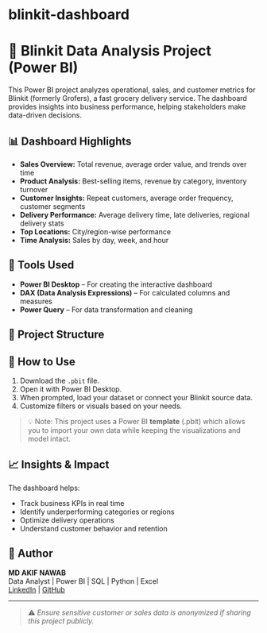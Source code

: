 # blinkit-dashboard
# 🛒 Blinkit Data Analysis Project (Power BI)

This Power BI project analyzes operational, sales, and customer metrics for Blinkit (formerly Grofers), a fast grocery delivery service. The dashboard provides insights into business performance, helping stakeholders make data-driven decisions.

## 📊 Dashboard Highlights

- **Sales Overview:** Total revenue, average order value, and trends over time
- **Product Analysis:** Best-selling items, revenue by category, inventory turnover
- **Customer Insights:** Repeat customers, average order frequency, customer segments
- **Delivery Performance:** Average delivery time, late deliveries, regional delivery stats
- **Top Locations:** City/region-wise performance
- **Time Analysis:** Sales by day, week, and hour

## 🧰 Tools Used

- **Power BI Desktop** – For creating the interactive dashboard
- **DAX (Data Analysis Expressions)** – For calculated columns and measures
- **Power Query** – For data transformation and cleaning

## 📁 Project Structure



## 🚀 How to Use

1. Download the `.pbit` file.
2. Open it with Power BI Desktop.
3. When prompted, load your dataset or connect your Blinkit source data.
4. Customize filters or visuals based on your needs.

> 💡 Note: This project uses a Power BI **template** (.pbit) which allows you to import your own data while keeping the visualizations and model intact.

## 📈 Insights & Impact

The dashboard helps:
- Track business KPIs in real time
- Identify underperforming categories or regions
- Optimize delivery operations
- Understand customer behavior and retention

## 📌 Author

**MD AKIF NAWAB**  
Data Analyst | Power BI | SQL | Python | Excel  
[LinkedIn](https://www.linkedin.com/) | [GitHub](https://github.com/)

---

> ⚠️ *Ensure sensitive customer or sales data is anonymized if sharing this project publicly.*

